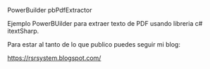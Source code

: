 PowerBuilder pbPdfExtractor

Ejemplo PowerBUilder para extraer texto de PDF usando libreria c# itextSharp.

Para estar al tanto de lo que publico puedes seguir mi blog:

https://rsrsystem.blogspot.com/


